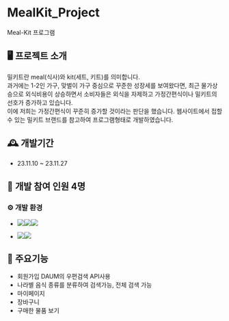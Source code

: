 # MealKit_Project
Meal-Kit 프로그램

## 🖥 프로젝트 소개
밀키트란 meal(식사)와 kit(세트, 키트)를 의미합니다. <br/>
과거에는 1-2인 가구, 맞벌이 가구 중심으로 꾸준한 성장세를 보여왔다면, 최근 물가상승으로 외식비용이 상승하면서 소비자들은 외식을 자제하고 가정간편식이나 밀키트의 선호가 증가하고 있습니다. <br/>
이에 저희는 가정간편식이 꾸준히 증가할 것이라는 판단을 했습니다. 웹사이트에서 접할 수 있는 밀키트 브랜드를 참고하여 프로그램형태로 개발하였습니다. 

## 🕰 개발기간
* 23.11.10 ~ 23.11.27

## 👥 개발 참여 인원 4명

### ⚙ 개발 환경
- <img src="https://img.shields.io/badge/Language-%23121011?style=for-the-badge"><img src="https://img.shields.io/badge/visualstudio-5C2D91?style=for-the-badge&logo=VisualStudio&logoColor=white"><img src="https://img.shields.io/badge/csharp-512BD4?style=for-the-badge&logo=C sharp&logoColor=white">

-  <img src="https://img.shields.io/badge/Database-%23121011?style=for-the-badge"><img src="https://img.shields.io/badge/Microsoft SQL Server-CC2927?style=for-the-badge&logo=microsoftsqlserver&logoColor=white">

## 📌 주요기능 
- 회원가입 DAUM의 우편검색 API사용
- 나라별 음식 종류를 분류하여 검색가능, 전체 검색 가능
- 마이페이지
- 장바구니
- 구매한 물품 보기
